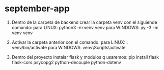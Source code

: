 # september-app
1) Dentro de la carpeta de backend crear la carpeta venv con el siguiende comando:
para LINUX: python3 -m venv venv
para WINDOWS: py -3 -m venv venv

2) Activar la carpeta anterior con el comando:
para LINUX: . venv/bin/activate
para WINDOWS: venv\Scripts\activate

3) Dentro del proyecto instalar flask y modulos q usaremos:
pip install flask flask-cors psycopg2 python-decouple python-dotenv